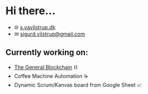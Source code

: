 # Hi there...
- 🌐 [s.vavilstrup.dk](https://s.vavilstrup.dk/)
- ✉ sigurd.vilstrup@gmail.com

## Currently working on:
* [The General Blockchain](https://github.com/SigurdVilstrup/TheGeneralBlockchain) ⛓
* Coffee Machine Automation ☕
* Dynamic Scrum/Kanvas board from Google Sheet 📈
